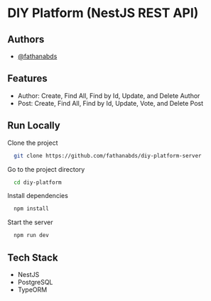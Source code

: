 # DIY Platform (NestJS REST API)

## Authors

- [@fathanabds](https://github.com/fathanabds)

## Features

- Author: Create, Find All, Find by Id, Update, and Delete Author
- Post: Create, Find All, Find by Id, Update, Vote, and Delete Post

## Run Locally

Clone the project

```bash
  git clone https://github.com/fathanabds/diy-platform-server
```

Go to the project directory

```bash
  cd diy-platform
```

Install dependencies

```bash
  npm install
```

Start the server

```bash
  npm run dev
```

## Tech Stack

- NestJS
- PostgreSQL
- TypeORM

